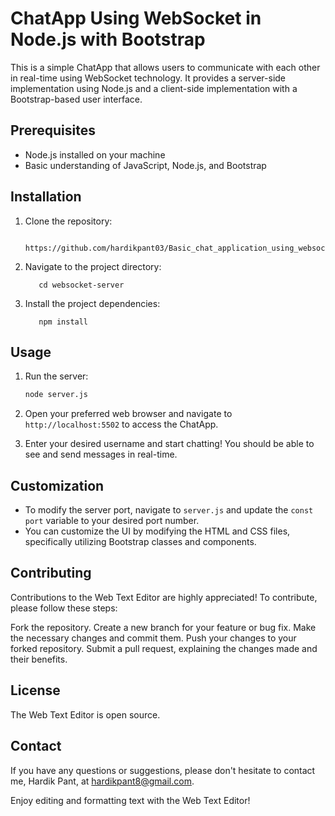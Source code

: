 # ChatApp Using WebSocket in Node.js with Bootstrap

This is a simple ChatApp that allows users to communicate with each other in real-time using WebSocket technology. It provides a server-side implementation using Node.js and a client-side implementation with a Bootstrap-based user interface.

## Prerequisites

- Node.js installed on your machine
- Basic understanding of JavaScript, Node.js, and Bootstrap

## Installation

1. Clone the repository:

   ```
     https://github.com/hardikpant03/Basic_chat_application_using_websocket
   ```

2. Navigate to the project directory:

   ```
      cd websocket-server
   ```

3. Install the project dependencies:

   ```
      npm install
   ```

## Usage

1. Run the server:

   ```bash
   node server.js
   ```

2. Open your preferred web browser and navigate to `http://localhost:5502` to access the ChatApp.

3. Enter your desired username and start chatting! You should be able to see and send messages in real-time.

## Customization

- To modify the server port, navigate to `server.js` and update the `const port` variable to your desired port number.
- You can customize the UI by modifying the HTML and CSS files, specifically utilizing Bootstrap classes and components.

## Contributing
Contributions to the Web Text Editor are highly appreciated! To contribute, please follow these steps:

Fork the repository.
Create a new branch for your feature or bug fix.
Make the necessary changes and commit them.
Push your changes to your forked repository.
Submit a pull request, explaining the changes made and their benefits.

## License
The Web Text Editor is open source.

## Contact
If you have any questions or suggestions, please don't hesitate to contact me, Hardik Pant, at hardikpant8@gmail.com.

Enjoy editing and formatting text with the Web Text Editor!
